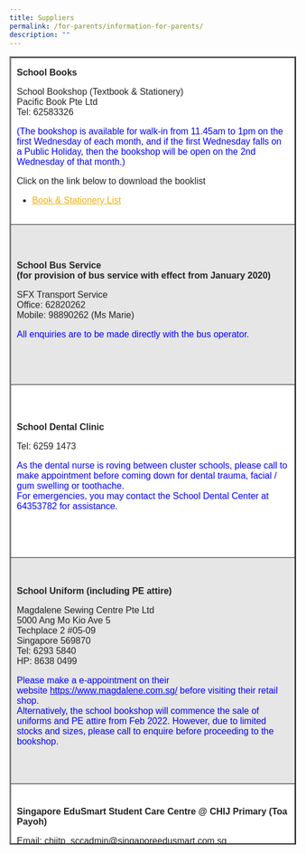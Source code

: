 ```yaml
---
title: Suppliers
permalink: /for-parents/information-for-parents/
description: ""
---
```

<table border="2" style="box-sizing: inherit; border-collapse: collapse; border-spacing: 0px; max-width: 100%; color: rgb(34, 34, 34); font-family: &quot;Source Sans Pro&quot;, sans-serif; font-size: 16px; font-style: normal; font-variant-ligatures: normal; font-variant-caps: normal; font-weight: 400; letter-spacing: normal; orphans: 2; text-align: start; text-transform: none; white-space: normal; widows: 2; word-spacing: 0px; -webkit-text-stroke-width: 0px; background-color: rgb(255, 255, 255); text-decoration-thickness: initial; text-decoration-style: initial; text-decoration-color: initial; width: 792.225px; height: 1390px;"><tbody style="box-sizing: inherit;"><tr style="box-sizing: inherit; background: rgb(255, 255, 255); height: 295px;"><td style="box-sizing: inherit; padding: 5px 10px; width: 579px; height: 295px;"><div style="box-sizing: inherit;"><strong style="box-sizing: inherit; font-weight: bold;">School Books</strong></div><div style="box-sizing: inherit;"><p style="box-sizing: inherit; font-size: 1em;">School Bookshop (Textbook &amp; Stationery)<br style="box-sizing: inherit;">Pacific Book Pte Ltd<br style="box-sizing: inherit;">Tel:&nbsp;62583326</p><p style="box-sizing: inherit; font-size: 1em;"><span style="box-sizing: inherit; color: rgb(0, 0, 255);">(The bookshop is available for walk-in from 11.45am to 1pm on the first Wednesday of each month, and if the first Wednesday falls on a Public Holiday, then the bookshop will be open on the 2nd Wednesday of that month.)</span></p><p style="box-sizing: inherit; font-size: 1em;">Click on the link below to download the booklist</p><ul style="box-sizing: inherit;"><li style="box-sizing: inherit;"><a title="Booklists" href="/for-parents/booklists/" target="_blank" rel="noopener noreferrer" style="box-sizing: inherit; background-color: transparent; transition: all 0.25s ease-in-out 0s; text-decoration: underline; color: rgb(241, 174, 22);">Book &amp; Stationery List</a></li></ul></div></td></tr><tr style="box-sizing: inherit; background: rgb(230, 230, 230); height: 283px;"><td style="box-sizing: inherit; padding: 5px 10px; width: 579px; height: 283px;"><strong style="box-sizing: inherit; font-weight: bold;">School Bus Service</strong><br style="box-sizing: inherit;"><strong style="box-sizing: inherit; font-weight: bold;"><strong style="box-sizing: inherit; font-weight: bold;">(for provision of bus service with effect from January 2020)</strong></strong><p style="box-sizing: inherit; font-size: 1em;"></p><p style="box-sizing: inherit; font-size: 1em;">SFX Transport Service<br style="box-sizing: inherit;">Office: 62820262<br style="box-sizing: inherit;">Mobile: 98890262 (Ms Marie)</p><p style="box-sizing: inherit; font-size: 1em;"><span style="box-sizing: inherit; color: rgb(0, 0, 255);">All enquiries are to be made directly with the bus operator.</span></p></td></tr><tr style="box-sizing: inherit; background: rgb(255, 255, 255); height: 306px;"><td style="box-sizing: inherit; padding: 5px 10px; width: 579px; height: 306px;"><strong style="box-sizing: inherit; font-weight: bold;"><strong style="box-sizing: inherit; font-weight: bold;">School Dental Clinic</strong></strong><p style="box-sizing: inherit; font-size: 1em;"></p><p style="box-sizing: inherit; font-size: 1em;">Tel: 6259 1473</p><p style="box-sizing: inherit; font-size: 1em;"><span style="box-sizing: inherit; color: rgb(0, 0, 255);">As the dental nurse is roving between cluster schools, please call to make appointment before coming down for dental trauma, facial / gum swelling or toothache.</span><br style="box-sizing: inherit;"><span style="box-sizing: inherit; color: rgb(0, 0, 255);">For emergencies, you may contact the School Dental Center at 64353782 for assistance.</span></p></td></tr><tr style="box-sizing: inherit; background: rgb(230, 230, 230); height: 400px;"><td style="box-sizing: inherit; padding: 5px 10px; width: 579px; height: 306px;"><strong style="box-sizing: inherit; font-weight: bold;">School Uniform (including PE attire)</strong><p style="box-sizing: inherit; font-size: 1em;"></p><p style="box-sizing: inherit; font-size: 1em;">Magdalene Sewing Centre Pte Ltd<br style="box-sizing: inherit;">5000 Ang Mo Kio Ave 5<br style="box-sizing: inherit;">Techplace 2 #05-09<br style="box-sizing: inherit;">Singapore 569870<br style="box-sizing: inherit;">Tel: 6293 5840<br style="box-sizing: inherit;">HP: 8638 0499</p><p style="box-sizing: inherit; font-size: 1em;"><span style="box-sizing: inherit; color: rgb(0, 0, 255);">Please make a e-appointment on their website<span>&nbsp;</span><a href="https://www.magdalene.com.sg/" target="_blank" rel="noopener noreferrer" style="box-sizing: inherit; background-color: transparent; transition: all 0.25s ease-in-out 0s; text-decoration: underline; color: rgb(0, 0, 255);">https://www.magdalene.com.sg/</a><span>&nbsp;</span>before visiting their retail shop.</span><br style="box-sizing: inherit;"><span style="box-sizing: inherit; color: rgb(0, 0, 255);">Alternatively, the school bookshop will commence the sale of uniforms and PE attire from Feb 2022. However, due to limited stocks and sizes, please call to enquire before proceeding to the bookshop.</span></p></td></tr><tr style="box-sizing: inherit; background: rgb(255, 255, 255); height: 200px;"><td style="box-sizing: inherit; padding: 5px 10px; width: 579px; height: 200px;"><strong style="box-sizing: inherit; font-weight: bold;">Singapore EduSmart Student Care Centre @ CHIJ Primary (Toa Payoh)</strong><p style="box-sizing: inherit; font-size: 1em;"></p><div style="box-sizing: inherit;"><p style="box-sizing: inherit; font-size: 1em;">Email: chijtp_sccadmin@singaporeedusmart.com.sg</p><p style="box-sizing: inherit; font-size: 1em;">Tel: 6258 5100</p></div></td></tr></tbody></table>